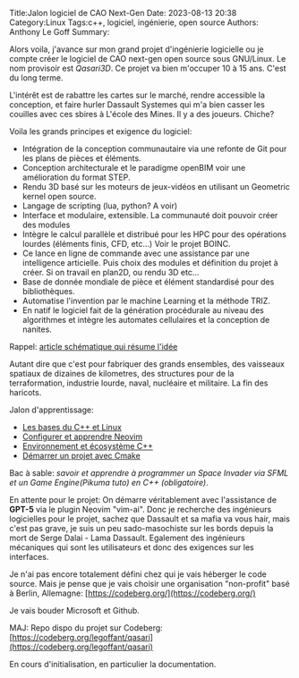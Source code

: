 Title:Jalon logiciel de CAO Next-Gen
Date: 2023-08-13 20:38
Category:Linux
Tags:c++, logiciel, ingénierie, open source
Authors: Anthony Le Goff
Summary:

Alors voila, j'avance sur mon grand projet d'ingénierie logicielle ou je compte créer le logiciel de CAO next-gen open source sous GNU/Linux. Le nom provisoir est *Qasari3D*. Ce projet va bien m'occuper 10 à 15 ans. C'est du long terme.

L'intérêt est de rabattre les cartes sur le marché, rendre accessible la conception, et faire hurler Dassault Systemes qui m'a bien casser les couilles avec ces sbires à L'école des Mines. Il y a des joueurs. Chiche?

Voila les grands principes et exigence du logiciel:

* Intégration de la conception communautaire via une refonte de Git pour les plans de pièces et éléments.
* Conception architecturale et le paradigme openBIM voir une amélioration du format STEP.
* Rendu 3D basé sur les moteurs de jeux-vidéos en utilisant un Geometric kernel open source.
* Langage de scripting (lua, python? A voir)
* Interface et modulaire, extensible. La communauté doit pouvoir créer des modules
* Intègre le calcul parallèle et distribué pour les HPC pour des opérations lourdes (éléments finis, CFD, etc...) Voir le projet BOINC.
* Ce lance en ligne de commande avec une assistance par une intelligence articielle. Puis choix des modules et définition du projet à créer. Si on travail en plan2D, ou rendu 3D etc... 
* Base de donnée mondiale de pièce et élément standardisé pour des bibliothèques.
* Automatise l'invention par le machine Learning et la méthode TRIZ.
* En natif le logiciel fait de la génération procédurale au niveau des algorithmes et intègre les automates cellulaires et la conception de nanites.

Rappel: [article schématique qui résume l'idée](https://legoffant.github.io/qasari3d.html)

Autant dire que c'est pour fabriquer des grands ensembles, des vaisseaux spatiaux de dizaines de kilometres, des structures pour de la terraformation, industrie lourde, naval, nucléaire et militaire. La fin des haricots.

Jalon d'apprentissage:

* [Les bases du C++ et Linux](https://legoffant.github.io/jalon-apprentissage-c.html)
* [Configurer et apprendre Neovim](https://legoffant.github.io/configurer-neovim-comme-ide-en-langage-cc.html)
* [Environnement et écosystème C++](https://legoffant.github.io/c-eco-systeme.html)
* [Démarrer un projet avec Cmake](https://legoffant.github.io/preparation-de-projet-avancee-en-c.html)

Bac à sable: *savoir et apprendre à programmer un Space Invader via SFML et un Game Engine(Pikuma tuto) en C++ (obligatoire)*.

En attente pour le projet: On démarre véritablement avec l'assistance de **GPT-5** via le plugin Neovim "vim-ai". Donc je recherche des ingénieurs logicielles pour le projet, sachez que Dassault et sa mafia va vous hair, mais c'est pas grave, je suis un peu sado-masochiste sur les bords depuis la mort de Serge Dalai - Lama Dassault. Egalement des ingénieurs mécaniques qui sont les utilisateurs et donc des exigences sur les interfaces.

Je n'ai pas encore totalement défini chez qui je vais héberger le code source. Mais je pense que je vais choisir une organisation "non-profit" basé à Berlin, Allemagne: [https://codeberg.org/](https://codeberg.org/)

Je vais bouder Microsoft et Github.

MAJ: Repo dispo du projet sur Codeberg: [https://codeberg.org/legoffant/qasari](https://codeberg.org/legoffant/qasari)

En cours d'initialisation, en particulier la documentation.